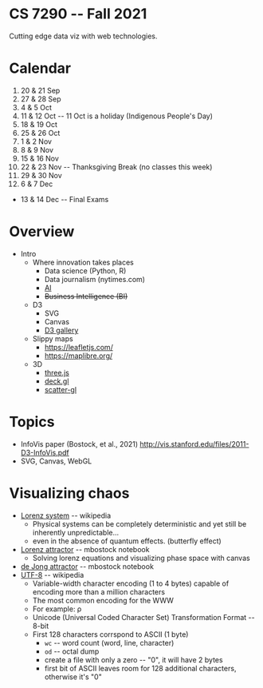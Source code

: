 
# CS 7290 -- Fall 2021

Cutting edge data viz with web technologies.

# Calendar

1. 20 & 21 Sep
2. 27 & 28 Sep
3. 4 & 5 Oct
4. 11 & 12 Oct -- 11 Oct is a holiday (Indigenous People's Day)
5. 18 & 19 Oct
6. 25 & 26 Oct
7. 1 & 2 Nov 
8. 8 & 9 Nov 
9. 15 & 16 Nov 
10. 22 & 23 Nov -- Thanksgiving Break (no classes this week)
11. 29 & 30 Nov
12. 6 & 7 Dec
* 13 & 14 Dec -- Final Exams

# Overview

* Intro
  * Where innovation takes places
    * Data science (Python, R)
    * Data journalism (nytimes.com)
    * [AI](https://playground.tensorflow.org/)
    * ~~Business Intelligence (BI)~~
  * D3
    * SVG
    * Canvas
    * [D3 gallery](https://observablehq.com/@d3/gallery)
  * Slippy maps
    * https://leafletjs.com/
    * https://maplibre.org/
  * 3D
    * [three.js](https://threejs.org/)
    * [deck.gl](https://deck.gl/)
    * [scatter-gl](https://github.com/PAIR-code/scatter-gl)

# Topics

* InfoVis paper (Bostock, et al., 2021) http://vis.stanford.edu/files/2011-D3-InfoVis.pdf
* SVG, Canvas, WebGL

# Visualizing chaos

* [Lorenz system](https://en.wikipedia.org/wiki/Lorenz_system) -- wikipedia
  * Physical systems can be completely deterministic and yet still be inherently unpredictable...
  * even in the absence of quantum effects. (butterfly effect)
* [Lorenz attractor](https://observablehq.com/@mbostock/lorenz-attractor) -- mbostock notebook
  * Solving lorenz equations and visualizing phase space with canvas
* [de Jong attractor](https://observablehq.com/@mbostock/de-jong-attractor-ii) -- mbostock notebook
* [UTF-8](https://en.wikipedia.org/wiki/UTF-8) -- wikipedia
  * Variable-width character encoding (1 to 4 bytes) capable of encoding more than a million characters
  * The most common encoding for the WWW
  * For example: ρ
  * Unicode (Universal Coded Character Set) Transformation Format -- 8-bit
  * First 128 characters corrspond to ASCII (1 byte)
    * `wc` -- word count (word, line, character)
    * `od` -- octal dump
    * create a file with only a zero -- "0", it will have 2 bytes
    * first bit of ASCII leaves room for 128 additional characters, otherwise it's "0"
